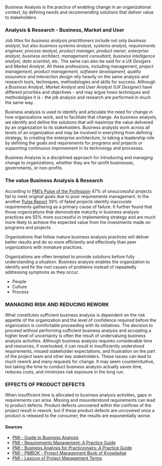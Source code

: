 Business Analysis is the practice of enabling change in an organizational context, by defining needs and recommending solutions that deliver value to stakeholders.

### Analysis & Research - Business, Market and User
Job titles for *business analysis practitioners* include not only *business analyst*, but also *business systems analyst, systems analyst, requirements engineer, process analyst, product manager, product owner, enterprise analyst, business architect, management consultant, business intelligence analyst, data scientist*, etc. The same can also be said for a *UX Desigers* and *Market Analyst*. All these professions, including management, *project management, product management, software development, quality assurance and interaction design* rely heavily on the same analysis and research tools, techniques, methodologies and skills for success. Although a *Business Analyst*, *Market Analyst* and *User Analyst (UX Designer)* have different priorities and objectives - and may argue hows techniques and methodolgies it is - the job analysis and research are performed in much the same way.


Business analysis is used to identify and articulate the need for change in how organizations work, and to facilitate that change. As business analysts, we identify and define the solutions that will maximize the value delivered by an organization to its stakeholders. Business analysts work across all levels of an organization and may be involved in everything from defining strategy, to creating the enterprise architecture, to taking a leadership role by defining the goals and requirements for programs and projects or supporting continuous improvement in its technology and processes.

Business Analysis is a disciplined approach for introducing and managing change to organizations, whether they are for-profit businesses, governments, or non-profits.

### The value Business Analysis & Research 
According to [PMI’s Pulse of the Profession](https://www.pmi.org/learning/thought-leadership/pulse/core-competency-project-program-success) 47% of unsuccessful projects fail to meet original goals due to poor requirements
management. In the another [Pulse Report](https://www.pmi.org/learning/thought-leadership/pulse/pulse-of-the-profession-2017) 39% of failed projects identify inaccurate requirements gathering as a primary cause of failure. It further found that those organizations that demonstrate maturity in business analysis practices are 55% more successful in implementing strategy and are much more likely to achieve the expected value from the investments made on programs and projects. 

Organizations that follow mature business analysis practices will deliver better results and do so more efficiently and effectively than peer organizations with immature practices.

Organizations are often tempted to provide solutions before fully understanding a situation. Business analysis
enables the organization to identify and fix the root causes of problems instead of repeatedly addressing symptoms
as they occur.

* People
* Culture
* Process

### MANAGING RISK AND REDUCING REWORK
What constitutes sufficient business analysis is dependent on the risk appetite of the organization and the level of confidence required before the organization is comfortable proceeding with its initiatives. The decision to proceed without performing sufficient business analysis and accepting a higher level of uncertainty is often the result of undervaluing business analysis activities. Although business analysis requires considerable time and resources, if overlooked, it can result in insufficiently understood requirements, missed stakeholder expectations, and frustration
on the part of the project team and other key stakeholders. These issues can lead to much rework and many requests for change. It may seem counterintuitive, but taking the time to conduct business analysis actually saves time, reduces costs, and minimizes risk exposure in the long run.


### EFFECTS OF PRODUCT DEFECTS
When insufficient time is allocated to business analysis activities, gaps in requirements can arise. Missing and misunderstood requirements can lead to product defects. Product defects uncovered within the confines of the project
result in rework, but if these product defects are uncovered once a product is released to the consumer, the results are exponentially worse.



#### Sources
* [PMI - Guide to Business Analysis](https://www.pmi.org/pmbok-guide-standards/foundational/business-analysis)
* [PMI - Requirements Management: A Practice Guide](https://www.pmi.org/pmbok-guide-standards/practice-guides/requirements-management)
* [PMI - Business Analysis for Practicionairs: A Practice Guide](https://www.pmi.org/pmbok-guide-standards/practice-guides/business-analysis)
* [PMI - PMBOK - Project Management Book of Knowledge](https://www.pmi.org/pmbok-guide-standards/foundational/pmbok)
* [PMI - Lexicon of Project Management Terms](https://www.pmi.org/pmbok-guide-standards/lexicon)
